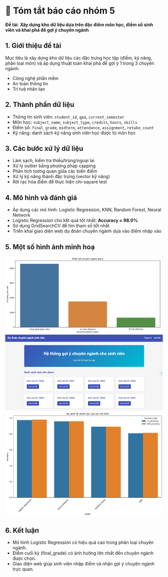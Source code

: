 # 📘 Tóm tắt báo cáo nhóm 5

**Đề tài**: **Xây dựng kho dữ liệu dựa trên đặc điểm môn học, điểm số sinh viên và khai phá để gợi ý chuyên ngành**

## 1. Giới thiệu đề tài

Mục tiêu là xây dựng kho dữ liệu các đặc trưng học tập (điểm, kỹ năng, phân loại môn) và áp dụng thuật toán khai phá để gợi ý 1 trong 3 chuyên ngành:

- Công nghệ phần mềm
- An toàn thông tin
- Trí tuệ nhân tạo

## 2. Thành phần dữ liệu

- Thông tin sinh viên: `student_id`, `gpa`, `current_semester`
- Môn học: `subject_name`, `subject_type`, `credits`, `hours`, `skills`
- Điểm số: `final_grade`, `midterm`, `attendance`, `assignment`, `retake_count`
- Kỹ năng: danh sách kỹ năng sinh viên học được từ môn học

## 3. Các bước xử lý dữ liệu

- Làm sạch, kiểm tra thiếu/trùng/ngoại lai
- Xử lý outlier bằng phương pháp capping
- Phân tích tương quan giữa các biến điểm
- Xử lý kỹ năng thành đặc trưng (vector kỹ năng)
- Rời rạc hóa điểm để thực hiện chi-square test

## 4. Mô hình và đánh giá

- Áp dụng các mô hình: Logistic Regression, KNN, Random Forest, Neural Network
- Logistic Regression cho kết quả tốt nhất: **Accuracy ≈ 98.0%**
- Sử dụng GridSearchCV để tìm tham số tốt nhất
- Triển khai giao diện web dự đoán chuyên ngành dựa vào điểm nhập vào

## 5. Một số hình ảnh minh hoạ

![Hình 14: Phân bố chuyên ngành](./images/image.png)
![Hình 38: So sánh mô hình](./images/image1.png)
![Hình 42: Giao diện dự đoán](./images/image2.png)

## 6. Kết luận

- Mô hình Logistic Regression có hiệu quả cao trong phân loại chuyên ngành.
- Điểm cuối kỳ (final_grade) có ảnh hưởng lớn nhất đến chuyên ngành được chọn.
- Giao diện web giúp sinh viên nhập điểm và nhận gợi ý chuyên ngành trực quan.
